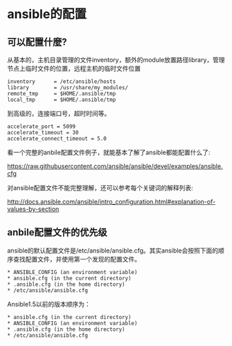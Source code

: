 # ansible的配置



## 可以配置什麼?

从基本的，主机目录管理的文件inventory，额外的module放置路径library，管理节点上临时文件的位置，远程主机的临时文件位置
```
inventory      = /etc/ansible/hosts
library        = /usr/share/my_modules/
remote_tmp     = $HOME/.ansible/tmp
local_tmp      = $HOME/.ansible/tmp
```
到高级的，连接端口号，超时时间等。
```
accelerate_port = 5099
accelerate_timeout = 30
accelerate_connect_timeout = 5.0
```
看一个完整的anbile配置文件例子，就能基本了解了ansible都能配置什么了:

https://raw.githubusercontent.com/ansible/ansible/devel/examples/ansible.cfg


对ansible配置文件不能完整理解，还可以参考每个关键词的解释列表:

http://docs.ansible.com/ansible/intro_configuration.html#explanation-of-values-by-section



## anbile配置文件的优先级

ansible的默认配置文件是/etc/ansible/ansible.cfg。其实ansible会按照下面的顺序查找配置文件，并使用第一个发现的配置文件。

```
* ANSIBLE_CONFIG (an environment variable)
* ansible.cfg (in the current directory)
* .ansible.cfg (in the home directory)
* /etc/ansible/ansible.cfg
```

Ansible1.5以前的版本顺序为：
```
* ansible.cfg (in the current directory)
* ANSIBLE_CONFIG (an environment variable)
* .ansible.cfg (in the home directory)
* /etc/ansible/ansible.cfg
```

